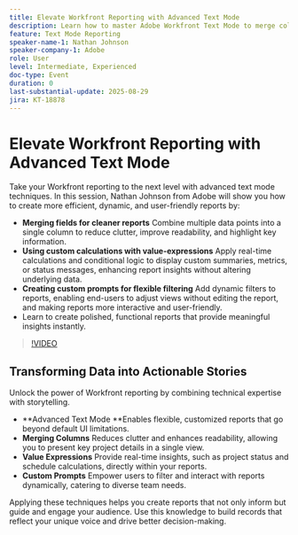 ```yaml
---
title: Elevate Workfront Reporting with Advanced Text Mode
description: Learn how to master Adobe Workfront Text Mode to merge columns, build custom value expressions, and create dynamic prompts for smarter reporting.
feature: Text Mode Reporting
speaker-name-1: Nathan Johnson
speaker-company-1: Adobe
role: User
level: Intermediate, Experienced
doc-type: Event
duration: 0
last-substantial-update: 2025-08-29
jira: KT-18878
---
```


# Elevate Workfront Reporting with Advanced Text Mode

Take your Workfront reporting to the next level with advanced text mode techniques. In this session, Nathan Johnson from Adobe will show you how to create more efficient, dynamic, and user-friendly reports by:

* **Merging fields for cleaner reports** Combine multiple data points into a single column to reduce clutter, improve readability, and highlight key information.
* **Using custom calculations with value-expressions** Apply real-time calculations and conditional logic to display custom summaries, metrics, or status messages, enhancing report insights without altering underlying data.
* **Creating custom prompts for flexible filtering** Add dynamic filters to reports, enabling end-users to adjust views without editing the report, and making reports more interactive and user-friendly.
* Learn to create polished, functional reports that provide meaningful insights instantly.

>[!VIDEO](https://video.tv.adobe.com/v/3471498/?learn=on&enablevpops)

## Transforming Data into Actionable Stories

Unlock the power of Workfront reporting by combining technical expertise with storytelling.

* **Advanced Text Mode **Enables flexible, customized reports that go beyond default UI limitations.
* **Merging Columns** Reduces clutter and enhances readability, allowing you to present key project details in a single view.
* **Value Expressions** Provide real-time insights, such as project status and schedule calculations, directly within your reports.
* **Custom Prompts** Empower users to filter and interact with reports dynamically, catering to diverse team needs.

Applying these techniques helps you create reports that not only inform but guide and engage your audience. Use this knowledge to build records that reflect your unique voice and drive better decision-making.